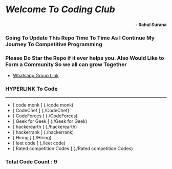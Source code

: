 # *Welcome To Coding Club*
### <div style='text-align:right'><sub> - Rahul Surana</sub></div>
### Going To Update This Repo Time To Time As I Continue My Journey To Competitive Programming
### Please Do Star the Repo if it ever helps you. Also Would Like to Form a Community So we all can grow Together
-  [ Whatsapp Group Link ](https://chat.whatsapp.com/FUV7H9SIBYKD3C5tgDluI6) 
### HYPERLINK To Code
***
-  [ code monk ] (./code monk) 
-  [ CodeChef ] (./CodeChef) 
-  [ CodeForces ] (./CodeForces) 
-  [ Geek for Geek ] (./Geek for Geek) 
-  [ hackerearth ] (./hackerearth) 
-  [ hackerrank ] (./hackerrank) 
-  [ Hiring ] (./Hiring) 
-  [ leet code ] (./leet code) 
-  [ Rated competition Codes ] (./Rated competition Codes) 
### Total Code Count : 9
